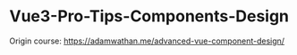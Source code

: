 # Vue3-Pro-Tips-Components-Design
Origin course: https://adamwathan.me/advanced-vue-component-design/
